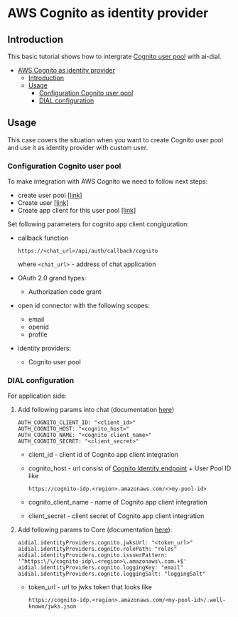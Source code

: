 # AWS Cognito as identity provider

## Introduction

This basic tutorial shows how to intergrate [Cognito user pool](https://docs.aws.amazon.com/cognito/latest/developerguide/cognito-user-identity-pools.html) with ai-dial.

<div class="docusaurus-ignore">

- [AWS Cognito as identity provider](#aws-cognito-as-identity-provider)
  - [Introduction](#introduction)
  - [Usage](#usage)
    - [Configuration Cognito user pool](#configuration-cognito-user-pool)
    - [DIAL configuration](#dial-configuration)

</div>

## Usage

This case covers the situation when you want to create Cognito user pool and use it as identity provider with custom user.

### Configuration Cognito user pool
To make integration with AWS Cognito we need to follow next steps:
- create user pool [[link]](https://docs.aws.amazon.com/cognito/latest/developerguide/tutorial-create-user-pool.html)
- Create user [[link]](https://docs.aws.amazon.com/cognito/latest/developerguide/signing-up-users-in-your-app.html)
- Create app client for this user pool [[link]](https://docs.aws.amazon.com/cognito/latest/developerguide/cognito-user-pools-configuring-app-integration.html)

Set following parameters for cognito app client congiguration:
- callback function
  ```
  https://<chat_url>/api/auth/callback/cognito
  ```
  where ```<chat_url>``` - address of chat application
- OAuth 2.0 grand types:
    - Authorization code grant
  
- open id connector with the following scopes:
    - email
    - openid
    - profile
  
- identity providers:
    - Cognito user pool


### DIAL configuration
For application side:
1. Add following params into chat (documentation [here](https://github.com/epam/ai-dial-chat/blob/development/apps/chat/README.md#environment-variables))
    ```
    AUTH_COGNITO_CLIENT_ID: "<client_id>"
    AUTH_COGNITO_HOST: "<cognito_host>"
    AUTH_COGNITO_NAME: "<cognito_client_name>"
    AUTH_COGNITO_SECRET: "<client_secret>"
    ```

    - client_id - client id of Cognito app client integration
    - cognito_host - url consist of [Cognito Identity endpoint](https://docs.aws.amazon.com/general/latest/gr/cognito_identity.html) + User Pool ID like

      ```https://cognito-idp.<region>.amazonaws.com/<>my-pool-id>```

    - cognito_client_name - name of Cognito app client integration
    - client_secret - client secret of Cognito app client integration
3. Add following params to Core (documentation [here](https://github.com/epam/ai-dial-core?tab=readme-ov-file#configuration)):
    ```
    aidial.identityProviders.cognito.jwksUrl: "<token_url>"
    aidial.identityProviders.cognito.rolePath: "roles"
    aidial.identityProviders.cognito.issuerPattern: '^https:\/\/cognito-idp\.<region>\.amazonaws\.com.+$'
    aidial.identityProviders.cognito.loggingKey: "email"
    aidial.identityProviders.cognito.loggingSalt: "loggingSalt"

    ```
    - token_url - url to jwks token that looks like

      ```https://cognito-idp.<region>.amazonaws.com/<my-pool-id>/.well-known/jwks.json```
